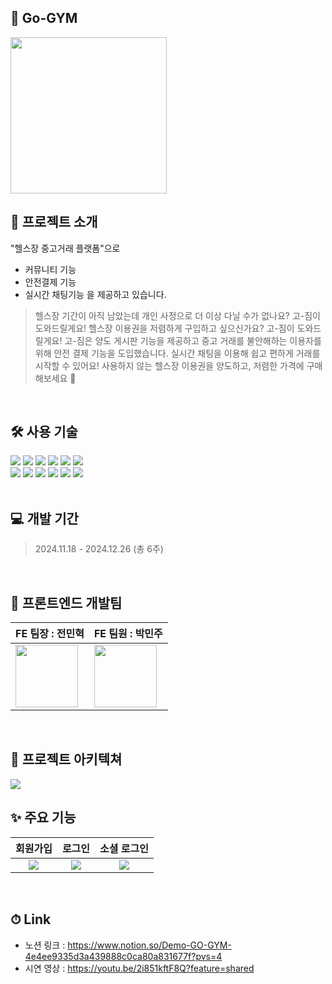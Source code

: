 ## 💪 Go-GYM
<img src="https://velog.velcdn.com/images/mari0000/post/d91d634f-2ae1-41e2-8e0e-78f40a369b76/image.png" width="250"/>

<br />

## 🚀 프로젝트 소개
"헬스장 중고거래 플랫폼"으로 
- 커뮤니티 기능
- 안전결제 기능
- 실시간 채팅기능
을 제공하고 있습니다.

> 헬스장 기간이 아직 남았는데 개인 사정으로 더 이상 다닐 수가 없나요? 고-짐이 도와드릴게요!
헬스장 이용권을 저렴하게 구입하고 싶으신가요? 고-짐이 도와드릴게요!
고-짐은 양도 게시판 기능을 제공하고 중고 거래를 불안해하는 이용자를 위해 안전 결제 기능을 도입했습니다. 
실시간 채팅을 이용해 쉽고 편하게 거래를 시작할 수 있어요!
사용하지 않는 헬스장 이용권을 양도하고, 저렴한 가격에 구매해보세요 🤗
<br />

## 🛠 사용 기술
<div> 
  <img src="https://img.shields.io/badge/html5-E34F26?style=for-the-badge&logo=html5&logoColor=white"> 
  <img src="https://img.shields.io/badge/css-1572B6?style=for-the-badge&logo=css3&logoColor=white"> 
  <img src="https://img.shields.io/badge/Typescript-3178C6?style=for-the-badge&logo=Typescript&logoColor=white"> 
  <img src="https://img.shields.io/badge/react-61DAFB?style=for-the-badge&logo=react&logoColor=black"> 
  <img src="https://img.shields.io/badge/Next.js-black?style=for-the-badge&logo=next.js&logoColor=white">
  <img src="https://img.shields.io/badge/Reactquery-FF4154?style=for-the-badge&logo=reactquery&logoColor=white">
      <br />
  <img src="https://img.shields.io/badge/Axios-5A29E4?style=for-the-badge&logo=axios&logoColor=white">
  <img src="https://img.shields.io/badge/vercel-000000?style=for-the-badge&logo=vercel&logoColor=white">
  <img src="https://img.shields.io/badge/Tailwindcss-06B6D4?style=for-the-badge&logo=tailwindcss&logoColor=white">
  <img src="https://img.shields.io/badge/Daisyui-1AD1A5?style=for-the-badge&logo=daisyui&logoColor=white">
  <img src="https://img.shields.io/badge/github-181717?style=for-the-badge&logo=github&logoColor=white">
  <img src="https://img.shields.io/badge/git-F05032?style=for-the-badge&logo=git&logoColor=white">
</div>
<br />

## 💻 개발 기간
> 2024.11.18 - 2024.12.26 (총 6주)
<br />

## 📃 프론트엔드 개발팀
|FE 팀장 : 전민혁| FE 팀원 : 박민주|
|--|--|
|<img src="https://velog.velcdn.com/images/mari0000/post/50f1553b-2695-48d6-8827-f7fc5eef6a9b/image.jpg" width="100px"/>| <img src="https://velog.velcdn.com/images/mari0000/post/e11a77c1-10d2-4462-a46b-5a27b13a399f/image.jpg" width="100px"/>|
<br />

## 🔑 프로젝트 아키텍쳐
![](https://github.com/user-attachments/assets/87720f98-439f-4c2e-99cb-9cd9754ea46b)
<br />

## ✨ 주요 기능
| 회원가입 | 로그인 | 소셜 로그인 |
|:-:|:-:|:-:|
|![](https://github.com/user-attachments/assets/09e103ed-1f49-4a3d-bcac-e61efd9e27ca)|![](https://github.com/user-attachments/assets/d24dbe74-9a19-4fd0-a31b-2f7024e49e93)|![](https://github.com/user-attachments/assets/cece96f5-d903-455a-b858-d454ffad58a2)|
<br />

##  ⏱ Link
- 노션 링크 : https://www.notion.so/Demo-GO-GYM-4e4ee9335d3a439888c0ca80a831677f?pvs=4  <br />
- 시연 영상 : https://youtu.be/2i851kftF8Q?feature=shared
<br />
